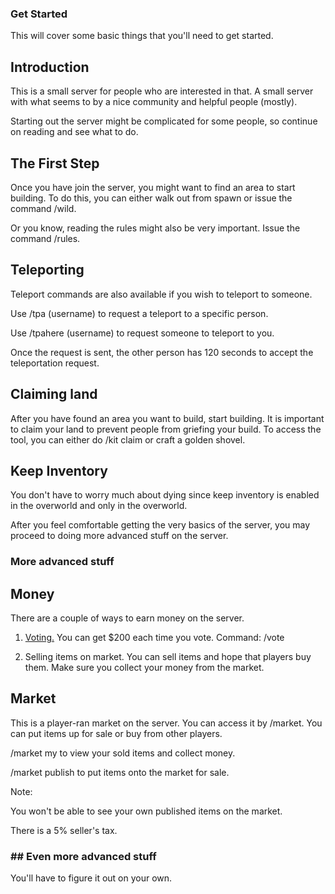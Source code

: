 ### Get Started

This will cover some basic things that you'll need to get started.

## Introduction

This is a small server for people who are interested in that. A small server with what seems to by a nice community and helpful people (mostly).

Starting out the server might be complicated for some people, so continue on reading and see what to do.


## The First Step

Once you have join the server, you might want to find an area to start building. To do this, you can either walk out from spawn or issue the command /wild.

Or you know, reading the rules might also be very important. Issue the command /rules.


## Teleporting

Teleport commands are also available if you wish to teleport to someone.

Use /tpa (username) to request a teleport to a specific person.

Use /tpahere (username) to request someone to teleport to you.

Once the request is sent, the other person has 120 seconds to accept the teleportation request.


## Claiming land

After you have found an area you want to build, start building. It is important to claim your land to prevent people from griefing your build. To access the tool, you can either do /kit claim or craft a golden shovel.


## Keep Inventory

You don't have to worry much about dying since keep inventory is enabled in the overworld and only in the overworld.



After you feel comfortable getting the very basics of the server, you may proceed to doing more advanced stuff on the server.



### More advanced stuff


## Money

There are a couple of ways to earn money on the server.

1. [Voting.](https://topg.org/Minecraft/in-488463) You can get $200 each time you vote. Command: /vote

2. Selling items on market. You can sell items and hope that players buy them. Make sure you collect your money from the market.


## Market

This is a player-ran market on the server. You can access it by /market. You can put items up for sale or buy from other players.

/market my to view your sold items and collect money.

/market publish to put items onto the market for sale.

Note:

You won't be able to see your own published items on the market.

There is a 5% seller's tax.



### ## Even more advanced stuff


You'll have to figure it out on your own.



